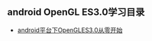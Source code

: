 

## android OpenGL ES3.0学习目录

- [android平台下OpenGLES3.0从零开始](https://github.com/Victor2018/OpenGlProLib/raw/master/docs/OpenGlEs3Introduction.md)


